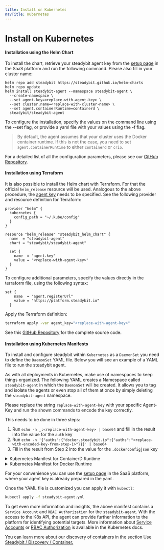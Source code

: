 ```yaml
---
title: Install on Kubernetes
navTitle: Kubernetes
---
```


# Install on Kubernetes

#### Installation using the Helm Chart

To install the chart, retrieve your steadybit agent key from the [setup page](https://platform.steadybit.io/settings/agents/setup) in the SaaS platform and run the following command. Please also fill in your cluster name:

```shell
helm repo add steadybit https://steadybit.github.io/helm-charts
helm repo update
helm install steadybit-agent --namespace steadybit-agent \
  --create-namespace \
  --set agent.key=<replace-with-agent-key> \
  --set cluster.name=<replace-with-cluster-name> \
  --set agent.containerRuntime=containerd \
  steadybit/steadybit-agent
```

To configure the installation, specify the values on the command line using the --set flag, or provide a yaml file with your values using the -f flag.

> By default, the agent assumes that your cluster uses the Docker container runtime. If this is not the case, you need to set `agent.containerRuntime` to either `containerd` or `crio`.

For a detailed list of all the configuration parameters, please see our [GitHub Repository](https://github.com/steadybit/helm-charts/tree/main/charts/steadybit-agent).

#### Installation using Terraform

It is also possible to install the Helm chart with Terraform. For that the official `helm_release` resource will be used. Analogous to the above procedure, the [agent key](https://platform.steadybit.io/settings/agents/setup) needs to be specified. See the following provider and resource definition for Terraform:

```
provider "helm" {
  kubernetes {
    config_path = "~/.kube/config"
  }
}

resource "helm_release" "steadybit_helm_chart" {
  name  = "steadybit-agent"
  chart = "steadybit/steadybit-agent"

  set {
    name  = "agent.key"
    value = "<replace-with-agent-key>"
  }
}
```

To configure additional parameters, specify the values directly in the terraform file, using the following syntax:

```
set {
    name  = "agent.registerUrl"
    value = "https://platform.steadybit.io"
  }
```

Apply the Terraform definition:

```bash
terraform apply -var agent_key="<replace-with-agent-key>"
```

See this [GitHub Repository](https://github.com/steadybit/terraform-examples) for the complete source code.

#### Installation using Kubernetes Manifests

To install and configure steadybit within `Kubernetes` as a `DaemonSet` you need to define the `DaemonSet` YAML file. Below you will see an example of a YAML file to run the steadybit agent.

As with all deployments in Kubernetes, make use of namespaces to keep things organized. The following YAML creates a Namespace called `steadybit-agent` in which the `DaemonSet` will be created. It allows you to tag and isolate the agents or even stop all of them at once by simply deleting the `steadybit-agent` namespace.

Please replace the string `replace-with-agent-key` with your specific Agent-Key and run the shown commands to encode the key correctly.

This needs to be done in three steps:

1. Run `echo -n _:<replace-with-agent-key> | base64` and fill in the result into the value for the `auth` key
2. Run `echo -n '{"auths":{"docker.steadybit.io":{"auths":"<replace-with-encoded-key-from-step-1>"}}}' | base64`
3. Fill in the result from Step 2 into the value for the `.dockerconfigjson` key

<details>

<summary>Kubernetes Manifest for ContainerD Runtime</summary>

<pre class="language-yaml"><code class="lang-yaml">---
apiVersion: v1
kind: ServiceAccount
metadata:
  name: steadybit-agent
  namespace: steadybit-agent
automountServiceAccountToken: true
---
apiVersion: v1
kind: Secret
metadata:
  name: steadybit-agent-pull-secrets
  namespace: steadybit-agent
type: kubernetes.io/dockerconfigjson
data:
  .dockerconfigjson: &#x3C;echo -n '{"auths":{"docker.steadybit.io":{"auth":"&#x3C;echo -n _:&#x3C;replace-with-agent-key> | base64>"}}}' | base64>
---
apiVersion: v1
kind: Secret
metadata:
  name: steadybit-agent
  namespace: steadybit-agent
type: Opaque
data:
  key: &#x3C;echo -n &#x3C;replace-with-agent-key> | base64>
---
kind: ClusterRole
apiVersion: rbac.authorization.k8s.io/v1
metadata:
  name: steadybit-agent-in-steadybit-agent
rules:
  - apiGroups: [ "batch" ]
    resources:
      - "jobs"
    verbs: [ "get", "list", "watch" ]
  - apiGroups: [ "extensions" ]
    resources:
      - "deployments"
      - "replicasets"
      - "ingresses"
    verbs: [ "get", "list", "watch" ]
  - apiGroups: [ "apps" ]
    resources:
      - "deployments"
      - "replicasets"
      - "daemonsets"
      - "statefulsets"
    verbs: [ "get", "list", "watch", "patch" ]
  - apiGroups: [ "autoscaling" ]
    resources:
      - "horizontalpodautoscalers"
    verbs: [ "get", "list", "watch" ]
  - apiGroups: [ "networking.k8s.io" ]
    resources:
      - "ingresses"
    verbs: [ "get", "list", "watch" ]
  - apiGroups: [ "" ]
    resources:
      - "events"
      - "namespaces"
      - "services"
      - "endpoints"
      - "nodes"
      - "pods"
      - "pods/log"
      - "replicationcontrollers"
    verbs: [ "get", "list", "watch" ]
  - apiGroups: [ "" ]
    resources:
      - "pods"
    verbs: [ "delete", "patch" ]
---
kind: ClusterRoleBinding
apiVersion: rbac.authorization.k8s.io/v1
metadata:
  name: steadybit-agent-in-steadybit-agent
subjects:
  - kind: ServiceAccount
    name: steadybit-agent
    namespace: steadybit-agent
roleRef:
  kind: ClusterRole
  name: steadybit-agent-in-steadybit-agent
  apiGroup: rbac.authorization.k8s.io
---
kind: Role
apiVersion: rbac.authorization.k8s.io/v1
metadata:
  name: steadybit-agent
  namespace: steadybit-agent
rules:
  - apiGroups: [ "coordination.k8s.io" ]
    resources:
      - "leases"
    verbs: [ "get", "list", "watch", "create", "update" ]
---
kind: RoleBinding
apiVersion: rbac.authorization.k8s.io/v1
metadata:
  name: steadybit-agent
  namespace: steadybit-agent
subjects:
  - kind: ServiceAccount
    name: steadybit-agent
    namespace: steadybit-agent
roleRef:
  kind: Role
  name: steadybit-agent
  apiGroup: rbac.authorization.k8s.io
---
apiVersion: apps/v1
kind: DaemonSet
metadata:
  name: steadybit-agent
  namespace: steadybit-agent
spec:
  selector:
    matchLabels:
      app.kubernetes.io/name: steadybit-agent
      app.kubernetes.io/instance: steadybit-agent
  updateStrategy:
    type: RollingUpdate
    rollingUpdate:
      maxUnavailable: 1
  template:
    metadata:
      labels:
        com.steadybit.agent: "true"
<strong>        app.kubernetes.io/name: steadybit-agent
</strong>        app.kubernetes.io/instance: steadybit-agent       
      annotations:
        prometheus.io/scrape: "true"
        prometheus.io/path: "/prometheus"
        prometheus.io/port: "42899"
    spec:
      serviceAccountName: steadybit-agent
      hostIPC: true
      hostNetwork: true
      hostPID: true
      dnsPolicy: ClusterFirstWithHostNet
      containers:
        - name: steadybit-agent
          image: "docker.steadybit.io/steadybit/agent:latest"
          imagePullPolicy: Always
          resources:
            requests:
              memory: 450Mi
              cpu: 250m
            limits:
              memory: 650Mi
              cpu: 1500m
          
          livenessProbe:
            httpGet:
              host: 127.0.0.1
              port: 42899
              path: /health
            initialDelaySeconds: 300
            periodSeconds: 10
            timeoutSeconds: 5
            successThreshold: 1
            failureThreshold: 5
          env:
            - name: STEADYBIT_AGENT_REGISTER_URL
              value: "https://platform.steadybit.io"
            - name: STEADYBIT_AGENT_KEY
              valueFrom:
                secretKeyRef:
                  name: steadybit-agent
                  key: key
            - name: STEADYBIT_KUBERNETES_CLUSTER_NAME
              value: "&#x3C;replace-with-cluster-name>"
            - name: POD_IP
              valueFrom:
                fieldRef:
                  fieldPath: status.podIP
            - name: STEADYBIT_AGENT_POD_NAME
              valueFrom:
                fieldRef:
                  fieldPath: metadata.name
            - name: STEADYBIT_AGENT_POD_NAMESPACE
              valueFrom:
                fieldRef:
                  fieldPath: metadata.namespace
            - name: STEADYBIT_AGENT_NODE_NAME
              valueFrom:
                fieldRef:
                  fieldPath: spec.nodeName
            - name: STEADYBIT_HTTP_ENDPOINT_PORT
              value: "42899"
            - name: STEADYBIT_AGENT_MODE
              value: "default"
            - name: STEADYBIT_AGENT_SIDECAR_IMAGE
              value: "docker.steadybit.io/steadybit/agent:latest"
          securityContext:
            readOnlyRootFilesystem: false
            privileged: true
          volumeMounts:
            - name: steadybit-agent-state
              mountPath: /var/lib/steadybit-agent
            - name: container-sock
              mountPath: /run/containerd/containerd.sock
            - name: cgroup-root
              mountPath: /sys/fs/cgroup
            - name: sys
              mountPath: /sys
            - name: runc-root
              mountPath: /run/containerd/runc/k8s.io
            - name: container-run
              mountPath: /run/containerd
            - name: container-namespaces
              mountPath: /var/run
              mountPropagation: HostToContainer
            - name: container-sidecar-bundles-root
              mountPath: /var/lib/containerd/steadybit-agent
      imagePullSecrets:
        - name: steadybit-agent-pull-secrets
      volumes:
        - name: steadybit-agent-state
          hostPath:
            path: /var/lib/steadybit-agent
        - name: container-sock
          hostPath:
            path: /run/containerd/containerd.sock
        - name: cgroup-root
          hostPath:
            path: /sys/fs/cgroup
        - name: sys
          hostPath:
            path: /sys
        - name: runc-root
          hostPath:
            path: /run/containerd/runc/k8s.io
        - name: container-run
          hostPath:
            path: /run/containerd
        - name: container-namespaces
          hostPath:
            path: /var/run
        - name: container-sidecar-bundles-root
          hostPath:
            path: /var/lib/containerd/steadybit-agent</code></pre>

</details>

<details>

<summary>Kubernetes Manifest for Docker Runtime</summary>

```yaml
---
apiVersion: v1
kind: ServiceAccount
metadata:
  name: steadybit-agent
  namespace: steadybit-agent
automountServiceAccountToken: true
---
apiVersion: v1
kind: Secret
metadata:
  name: steadybit-agent-pull-secrets
  namespace: steadybit-agent
type: kubernetes.io/dockerconfigjson
data:
  .dockerconfigjson: <echo -n '{"auths":{"docker.steadybit.io":{"auth":"<echo -n _:<replace-with-agent-key> | base64>"}}}' | base64>
---
apiVersion: v1
kind: Secret
metadata:
  name: steadybit-agent
  namespace: steadybit-agent
type: Opaque
data:
  key: <echo -n <replace-with-agent-key> | base64>
---
kind: ClusterRole
apiVersion: rbac.authorization.k8s.io/v1
metadata:
  name: steadybit-agent-in-steadybit-agent
rules:
  - apiGroups: [ "batch" ]
    resources:
      - "jobs"
    verbs: [ "get", "list", "watch" ]
  - apiGroups: [ "extensions" ]
    resources:
      - "deployments"
      - "replicasets"
      - "ingresses"
    verbs: [ "get", "list", "watch" ]
  - apiGroups: [ "apps" ]
    resources:
      - "deployments"
      - "replicasets"
      - "daemonsets"
      - "statefulsets"
    verbs: [ "get", "list", "watch", "patch" ]
  - apiGroups: [ "autoscaling" ]
    resources:
      - "horizontalpodautoscalers"
    verbs: [ "get", "list", "watch" ]
  - apiGroups: [ "networking.k8s.io" ]
    resources:
      - "ingresses"
    verbs: [ "get", "list", "watch" ]
  - apiGroups: [ "" ]
    resources:
      - "events"
      - "namespaces"
      - "services"
      - "endpoints"
      - "nodes"
      - "pods"
      - "pods/log"
      - "replicationcontrollers"
    verbs: [ "get", "list", "watch" ]
  - apiGroups: [ "" ]
    resources:
      - "pods"
    verbs: [ "delete", "patch" ]
---
kind: ClusterRoleBinding
apiVersion: rbac.authorization.k8s.io/v1
metadata:
  name: steadybit-agent-in-steadybit-agent
subjects:
  - kind: ServiceAccount
    name: steadybit-agent
    namespace: steadybit-agent
roleRef:
  kind: ClusterRole
  name: steadybit-agent-in-steadybit-agent
  apiGroup: rbac.authorization.k8s.io
---
kind: Role
apiVersion: rbac.authorization.k8s.io/v1
metadata:
  name: steadybit-agent
  namespace: steadybit-agent
rules:
  - apiGroups: [ "coordination.k8s.io" ]
    resources:
      - "leases"
    verbs: [ "get", "list", "watch", "create", "update" ]
---
kind: RoleBinding
apiVersion: rbac.authorization.k8s.io/v1
metadata:
  name: steadybit-agent
  namespace: steadybit-agent
subjects:
  - kind: ServiceAccount
    name: steadybit-agent
    namespace: steadybit-agent
roleRef:
  kind: Role
  name: steadybit-agent
  apiGroup: rbac.authorization.k8s.io
---
apiVersion: apps/v1
kind: DaemonSet
metadata:
  name: steadybit-agent
  namespace: steadybit-agent
spec:
  selector:
    matchLabels:
      app.kubernetes.io/name: steadybit-agent
      app.kubernetes.io/instance: steadybit-agent
  updateStrategy:
    type: RollingUpdate
    rollingUpdate:
      maxUnavailable: 1
  template:
    metadata:
      labels:
        com.steadybit.agent: "true"
        app.kubernetes.io/name: steadybit-agent
        app.kubernetes.io/instance: steadybit-agent
      annotations:
        prometheus.io/scrape: "true"
        prometheus.io/path: "/prometheus"
        prometheus.io/port: "42899"
    spec:
      serviceAccountName: steadybit-agent
      hostIPC: true
      hostNetwork: true
      hostPID: true
      dnsPolicy: ClusterFirstWithHostNet
      containers:
        - name: steadybit-agent
          image: "docker.steadybit.io/steadybit/agent:latest"
          imagePullPolicy: Always
          resources:
            requests:
              memory: 450Mi
              cpu: 250m
            limits:
              memory: 650Mi
              cpu: 1500m
          
          livenessProbe:
            httpGet:
              host: 127.0.0.1
              port: 42899
              path: /health
            initialDelaySeconds: 300
            periodSeconds: 10
            timeoutSeconds: 5
            successThreshold: 1
            failureThreshold: 5
          env:
            - name: STEADYBIT_AGENT_REGISTER_URL
              value: "https://platform.steadybit.io"
            - name: STEADYBIT_AGENT_KEY
              valueFrom:
                secretKeyRef:
                  name: steadybit-agent
                  key: key
            - name: STEADYBIT_KUBERNETES_CLUSTER_NAME
              value: "<replace-with-cluster-name>"
            - name: POD_IP
              valueFrom:
                fieldRef:
                  fieldPath: status.podIP
            - name: STEADYBIT_AGENT_POD_NAME
              valueFrom:
                fieldRef:
                  fieldPath: metadata.name
            - name: STEADYBIT_AGENT_POD_NAMESPACE
              valueFrom:
                fieldRef:
                  fieldPath: metadata.namespace
            - name: STEADYBIT_AGENT_NODE_NAME
              valueFrom:
                fieldRef:
                  fieldPath: spec.nodeName
            - name: STEADYBIT_HTTP_ENDPOINT_PORT
              value: "42899"
            - name: STEADYBIT_AGENT_MODE
              value: "default"
            - name: STEADYBIT_AGENT_SIDECAR_IMAGE
              value: "docker.steadybit.io/steadybit/agent:latest"
          securityContext:
            readOnlyRootFilesystem: false
            privileged: true
          volumeMounts:
            - name: steadybit-agent-state
              mountPath: /var/lib/steadybit-agent
            - name: container-sock
              mountPath: /var/run/docker.sock
            - name: cgroup-root
              mountPath: /sys/fs/cgroup
            - name: sys
              mountPath: /sys
            
      imagePullSecrets:
        - name: steadybit-agent-pull-secrets
      volumes:
        - name: steadybit-agent-state
          hostPath:
            path: /var/lib/steadybit-agent
        - name: container-sock
          hostPath:
            path: /var/run/docker.sock
        - name: cgroup-root
          hostPath:
            path: /sys/fs/cgroup
        - name: sys
          hostPath:
            path: /sys
```

</details>

For your convenience you can use the [setup page](https://platform.steadybit.io/settings/agents/setup) in the SaaS platform, where your agent key is already prepared in the yaml.

Once the YAML file is customized you can apply it with `kubectl`:

```bash
kubectl apply -f steadybit-agent.yml
```

To get even more information and insights, the above manifest contains a `Service Account` and `RBAC Authorization` for the `steadybit-agent`. With the access to the K8s API, the agent can provide further information to the platform for identifying potential targets. More information about [Service Accounts](https://kubernetes.io/docs/tasks/configure-pod-container/configure-service-account/) or [RBAC Authorization](https://kubernetes.io/docs/reference/access-authn-authz/rbac/) is available in the Kubernetes docs.

You can learn more about our discovery of containers in the section [Use Steadybit / Discovery / Container.](../../../use-steadybit/discovery/container.md)
